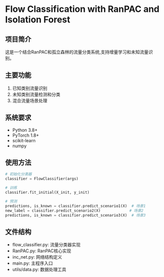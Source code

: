 # Flow Classification with RanPAC and Isolation Forest

## 项目简介
这是一个结合RanPAC和孤立森林的流量分类系统,支持增量学习和未知流量识别。

## 主要功能
1. 已知类别流量识别
2. 未知类别流量检测和分类
3. 混合流量场景处理

## 系统要求
- Python 3.8+
- PyTorch 1.8+
- scikit-learn
- numpy

## 使用方法
```python
# 初始化分类器
classifier = FlowClassifier(args)

# 训练
classifier.fit_initial(X_init, y_init)

# 预测
predictions, is_known = classifier.predict_scenario1(X)  # 场景1
new_label = classifier.predict_scenario2(X)             # 场景2
predictions, is_known = classifier.predict_scenario3(X)  # 场景3
```

## 文件结构
- flow_classifier.py: 流量分类器实现
- RanPAC.py: RanPAC核心实现
- inc_net.py: 网络结构定义
- main.py: 主程序入口
- utils/data.py: 数据处理工具
